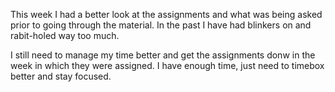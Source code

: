 This week I had a better look at the assignments and what was being asked prior to going through the material. In the past I have had blinkers on and rabit-holed way too much.

I still need to manage my time better and get the assignments donw in the week in which they were assigned. I have enough time, just need to timebox better and stay focused.
